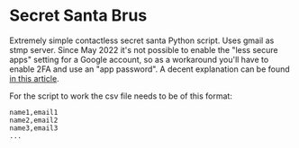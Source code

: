 # Secret Santa Brus
Extremely simple contactless secret santa Python script. Uses gmail as stmp server. Since May 2022 it's not possible to enable the "less secure apps" setting for a Google account, so as a workaround you'll have to enable 2FA and use an "app password". A decent explanation can be found [in this article](https://towardsdatascience.com/how-to-easily-automate-emails-with-python-8b476045c151).

For the script to work the csv file needs to be of this format:
```
name1,email1
name2,email2
name3,email3
...
```